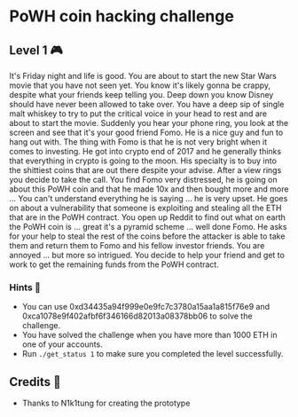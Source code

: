 # PoWH coin hacking challenge

## Level 1 :video_game:

It's Friday night and life is good. You are about to start the new Star Wars movie that you have not seen yet. You know it's likely gonna be crappy, despite what your friends keep telling you. Deep down you know Disney should have never been allowed to take over. You have a deep sip of single malt whiskey to try to put the critical voice in your head to rest and are about to start the movie. Suddenly you hear your phone ring, you look at the screen and see that it's your good friend Fomo. He is a nice guy and fun to hang out with. The thing with Fomo is that he is not very bright when it comes to investing. He got into crypto end of 2017 and he generally thinks that everything in crypto is going to the moon. His specialty is to buy into the shittiest coins that are out there despite your advise. After a view rings you decide to take the call. You find Fomo very distressed, he is going on about this PoWH coin and that he made 10x and then bought more and more ... You can't understand everything he is saying ... he is very upset. He goes on about a vulnerability that someone is exploiting and stealing all the ETH that are in the PoWH contract. You open up Reddit to find out what on earth the PoWH coin is ... great it's a pyramid scheme ... well done Fomo. He asks for your help to steal the rest of the coins before the attacker is able to take them and return them to Fomo and his fellow investor friends. You are annoyed ... but more so intrigued. You decide to help your friend and get to work to get the remaining funds from the PoWH contract.

### Hints :thinking:

- You can use 0xd34435a94f999e0e9fc7c3780a15aa1a815f76e9 and 0xca1078e9f402afbf6f346166d82013a08378bb06 to solve the challenge.
- You have solved the challenge when you have more than 1000 ETH in one of your accounts.  
- Run `./get_status 1` to make sure you completed the level successfully. 

## Credits :pray:

- Thanks to N1k1tung for creating the prototype

